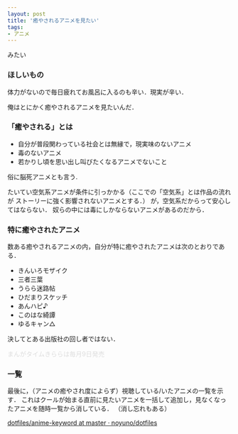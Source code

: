 ```yaml
---
layout: post
title: '癒やされるアニメを見たい'
tags:
- アニメ
---
```


みたい

### ほしいもの

体力がないので毎日疲れてお風呂に入るのも辛い．現実が辛い．

俺はとにかく癒やされるアニメを見たいんだ．

### 「癒やされる」とは

- 自分が普段関わっている社会とは無縁で，現実味のないアニメ
- 毒のないアニメ
- 若かりし頃を思い出し叫びたくなるアニメでないこと

俗に脳死アニメとも言う.

たいてい空気系アニメが条件に引っかかる（ここでの「空気系」とは作品の流れが
ストーリーに強く影響されないアニメとする．）
が，空気系だからって安心してはならない．
奴らの中には毒にしかならないアニメがあるのだから．

### 特に癒やされたアニメ

数ある癒やされるアニメの内，自分が特に癒やされたアニメは次のとおりである．

- きんいろモザイク
- 三者三葉
- うらら迷路帖
- ひだまりスケッチ
- あんハピ♪
- このはな綺譚
- ゆるキャン△

決してとある出版社の回し者ではない．

<div style="color:#ddd">まんがタイムきららは毎月9日発売</div>

### 一覧

最後に，（アニメの癒やされ度によらず）視聴している/いたアニメの一覧を示す．
これはクールが始まる直前に見たいアニメを一括して追加し，見なくなったアニメを随時一覧から消している．
（消し忘れもある）

[dotfiles/anime-keyword at master · noyuno/dotfiles](https://github.com/noyuno/dotfiles/blob/master/list/anime-keyword)

